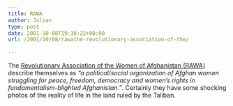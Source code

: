```yaml
---
title: RAWA
author: Julian
type: post
date: 2001-10-08T19:38:22+00:00
url: /2001/10/08/rawathe-revolutionary-association-of-the/

---
```

The [Revolutionary Association of the Women of Afghanistan (RAWA)][1] describe themselves as _&#8220;a political/social organization of Afghan women struggling for peace, freedom, democracy and women&#8217;s rights in fundamentalism-blighted Afghanistan.&#8221;_. Certainly they have some shocking photos of the reality of life in the land ruled by the Taliban.

 [1]: http://rawa.org